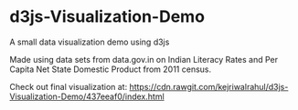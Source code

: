 # d3js-Visualization-Demo
A small data visualization demo using d3js

Made using data sets from data.gov.in on Indian Literacy Rates and Per Capita Net State Domestic Product from 2011 census.

Check out final visualization at: https://cdn.rawgit.com/kejriwalrahul/d3js-Visualization-Demo/437eeaf0/index.html

